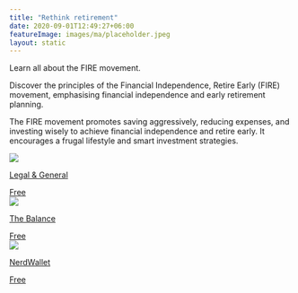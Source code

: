 ```yaml
---
title: "Rethink retirement"
date: 2020-09-01T12:49:27+06:00
featureImage: images/ma/placeholder.jpeg
layout: static
---
```


Learn all about the FIRE movement.

Discover the principles of the Financial Independence, Retire Early (FIRE) movement, emphasising financial independence and early retirement planning.

The FIRE movement promotes saving aggressively, reducing expenses, and investing wisely to achieve financial independence and retire early. It encourages a frugal lifestyle and smart investment strategies.

<a class="ma-link" href="https://www.legalandgeneral.com/retirement/rewirement/setting-financial-goals/the-fire-movement-what-is-it/"><div class="ma-card"><div class="ma-icon"><img src ="/images/icon-check.png"/></div><div class="ma-name"><p>Legal & General</p></div><div class="ma-paid-text"><span>Free </span></div></div></a><a class="ma-link" href="https://www.thebalancemoney.com/what-is-the-fire-movement-5223463"><div class="ma-card"><div class="ma-icon"><img src ="/images/icon-check.png"/></div><div class="ma-name"><p>The Balance</p></div><div class="ma-paid-text"><span>Free </span></div></div></a><a class="ma-link" href="https://www.nerdwallet.com/uk/personal-finance/guide-to-the-fire-movement/"><div class="ma-card"><div class="ma-icon"><img src ="/images/icon-check.png"/></div><div class="ma-name"><p>NerdWallet</p></div><div class="ma-paid-text"><span>Free </span></div></div></a>  

<br/><br/>






